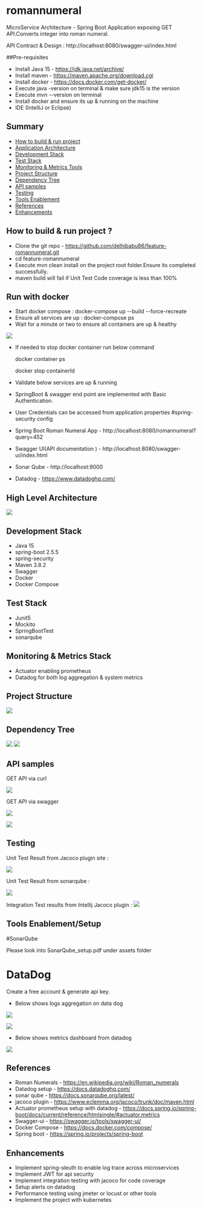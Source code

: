 # romannumeral
MicroService Architecture - Spring Boot Application exposing GET API.Converts integer into roman numeral.

API Contract & Design : http://localhost:8080/swagger-ui/index.html

##Pre-requisites

* Install Java 15 - https://jdk.java.net/archive/
* Install maven - https://maven.apache.org/download.cgi
* Install docker - https://docs.docker.com/get-docker/
* Execute java -version on terminal & make sure jdk15 is the version
* Execute mvn --version on terminal
* Install docker and ensure its up & running on the machine
* IDE (IntelliJ or Eclipse)

## Summary

- [How to build & run project](#how-to-build--run-project-)
- [Application Architecture](#application-architecture)
- [Development Stack](#development-stack)
- [Test Stack](#test-stack)
- [Monitoring & Metrics Tools](#monitoring--metrics-stack)
- [Project Structure](#project-structure)
- [Dependency Tree](#dependency-tree)  
- [API samples](#api-samples)
- [Testing](#testing)
- [Tools Enablement](#tools-enablement)
- [References](#references)
- [Enhancements](#enhancements)

## How to build & run project ?

* Clone the git repo - https://github.com/delhibabu86/feature-romannumeral.git
* cd feature-romannumeral
* Execute mvn clean install on the project root folder.Ensure its completed successfully.
* maven build will fail if Unit Test Code coverage is less than 100%

## Run with docker

* Start docker compose : docker-compose up --build --force-recreate
* Ensure all services are up : docker-compose ps
* Wait for a minute or two to ensure all containers are up & healthy

![](assets/docker_container_health.png)

* If needed to stop docker container run below command
  
    docker container ps
  
    docker stop containerId

* Validate below services are up & running 

* SpringBoot & swagger end point are implemented with Basic Authentication.

* User Credentials can be accessed from application properties #spring-security config

* Spring Boot Roman Numeral App - http://localhost:8080/romannumeral?query=452
* Swagger UI(API documentation ) - http://localhost:8080/swagger-ui/index.html
* Sonar Qube - http://localhost:9000
* Datadog - https://www.datadoghq.com/


## High Level Architecture

![](assets/RomanNumeral_Architecture.png)

## Development Stack

* Java 15
* spring-boot 2.5.5
* spring-security  
* Maven 3.8.2
* Swagger 
* Docker
* Docker Compose

## Test Stack

* Junit5
* Mockito
* SpringBootTest
* sonarqube

## Monitoring & Metrics Stack

* Actuator enabling prometheus
* Datadog for both log aggregation & system metrics

## Project Structure

![](assets/ProjectStructure.png)

## Dependency Tree
![](assets/dependency_tree_1.png)
![](assets/dependencytree_image2.png)


## API samples

GET API via curl

![](assets/curl_api.jpeg)


GET API via swagger


![](assets/swagger-api.png)

![](assets/swagger-api-error-response.png)


## Testing

Unit Test Result from Jacoco plugin site :

![](assets/unittest_site_index_html.png)

Unit Test Result from sonarqube :

![](assets/SonarQube_Result.png)

Integration Test results from Intellij Jacoco plugin :
![](assets/integration_test_results.png)

## Tools Enablement/Setup

#SonarQube 

Please look into SonarQube_setup.pdf under assets folder

# DataDog

Create a free account & generate api key.

* Below shows logs aggregation on data dog

![](assets/datadog_logs.png)

![](assets/datadog_logs_2.png)

* Below shows metrics dashboard from datadog

![](assets/datadog_metrics_prometheus.png)


## References

* Roman Numerals - https://en.wikipedia.org/wiki/Roman_numerals
* Datadog setup - https://docs.datadoghq.com/
* sonar qube - https://docs.sonarqube.org/latest/
* jacoco plugin - https://www.eclemma.org/jacoco/trunk/doc/maven.html
* Actuator prometheus setup with datadog - https://docs.spring.io/spring-boot/docs/current/reference/htmlsingle/#actuator.metrics
* Swagger-ui - https://swagger.io/tools/swagger-ui/
* Docker Compose - https://docs.docker.com/compose/
* Spring boot - https://spring.io/projects/spring-boot

## Enhancements
* Implement spring-sleuth to enable log trace across microservices
* Implement JWT for api security
* Implement integration testing with jacoco for code coverage
* Setup alerts on datadog
* Performance testing using jmeter or locust or other tools
* Implement the project with kubernetes







